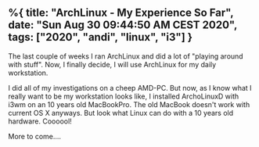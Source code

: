 %{
title:  "ArchLinux - My Experience So Far",
date: "Sun Aug 30 09:44:50 AM CEST 2020",
tags: ["2020", "andi", "linux", "i3"]
}
---
The last couple of weeks I ran ArchLinux and did a lot of "playing around with stuff". Now, I finally decide, I will use ArchLinux for my daily workstation.

I did all of my investigations on a cheep AMD-PC. But now, as I know what I really want to be my workstation looks like, I installed ArchoLinuxD with i3wm on an 10 years old MacBookPro. The old MacBook doesn't work with current OS X anyways. But look what Linux can do with a 10 years old hardware. Coooool!

More to come....
